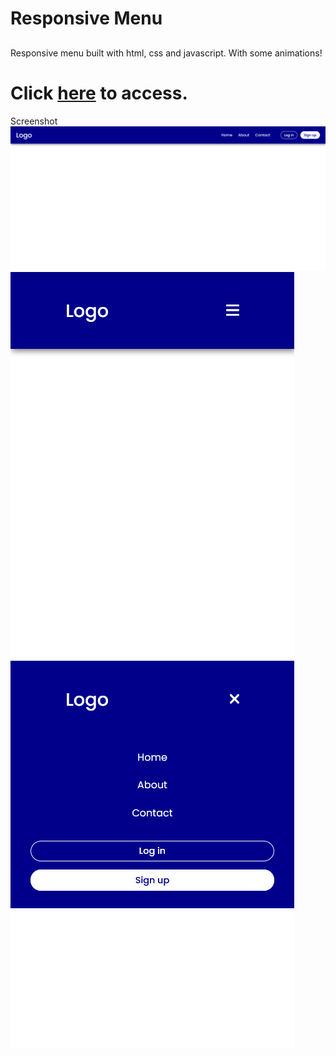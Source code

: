 # Responsive Menu
##

 Responsive menu built with html, css and javascript. With some animations!
##

# Click <a href="https://nathanfabio.github.io/responsive-menu/">here</a> to access.

Screenshot
<img src="screenshot-menu01.png" alt="Screenshot">
<img src="screenshot-menu02.png" alt="Screenshot">
<img src="screenshot-menu03.png" alt="Screenshot">
##
